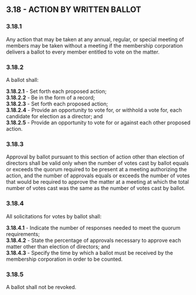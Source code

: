 ## **3.18 - ACTION BY WRITTEN BALLOT**

### **3.18.1**

Any action that may be taken at any annual, regular, or special meeting of members may be taken without a meeting if the membership corporation delivers a ballot to every member entitled to vote on the matter.

### **3.18.2**

A ballot shall:

   **3.18.2.1** - Set forth each proposed action;  
   **3.18.2.2** - Be in the form of a record;  
   **3.18.2.3** - Set forth each proposed action;  
   **3.18.2.4** - Provide an opportunity to vote for, or withhold a vote for, each candidate for election as a director; and  
   **3.18.2.5** - Provide an opportunity to vote for or against each other proposed action.

### **3.18.3**

Approval by ballot pursuant to this section of action other than election of directors shall be valid only when the number of votes cast by ballot equals or exceeds the quorum required to be present at a meeting authorizing the action, and the number of approvals equals or exceeds the number of votes that would be required to approve the matter at a meeting at which the total number of votes cast was the same as the number of votes cast by ballot.

### **3.18.4**

All solicitations for votes by ballot shall:

   **3.18.4.1** - Indicate the number of responses needed to meet the quorum requirements;  
   **3.18.4.2** - State the percentage of approvals necessary to approve each matter other than election of directors; and  
   **3.18.4.3** - Specify the time by which a ballot must be received by the membership corporation in order to be counted.

### **3.18.5**

A ballot shall not be revoked. 
